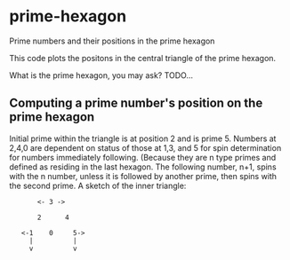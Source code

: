 # prime-hexagon
Prime numbers and their positions in the prime hexagon

This code plots the positons in the central triangle of the prime hexagon. 

What is the prime hexagon, you may ask? TODO...

##  Computing a prime number's position on the prime hexagon

Initial prime within the triangle is at position 2 and is prime 5.  Numbers at 2,4,0
are dependent on status of those at 1,3, and 5 for spin determination for numbers
immediately following.  (Because they are n type primes and defined as residing
in the last hexagon.  The following number, n+1, spins with the n number, unless
it is followed by another prime, then spins with the second prime.
A sketch of the inner triangle:


           <- 3 ->
           
           2      4
           
       <-1    0     5->
         |          |
         v          v
         
